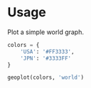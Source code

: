 
# Usage
Plot a simple world graph.
```python 
colors = {
    'USA': '#FF3333',
    'JPN': '#3333FF'
}

geoplot(colors, 'world')
```